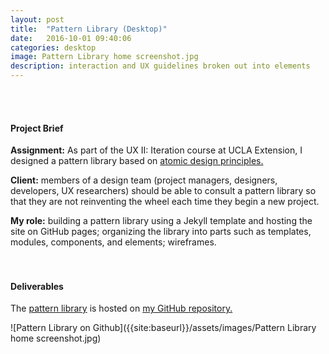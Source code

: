 ```yaml
---
layout: post
title:  "Pattern Library (Desktop)"
date:   2016-10-01 09:40:06
categories: desktop
image: Pattern Library home screenshot.jpg
description: interaction and UX guidelines broken out into elements
---
```

<br>
<br>

#### Project Brief

**Assignment:** As part of the UX II: Iteration course at UCLA Extension, I designed a pattern library based on [atomic design principles.](http://bradfrost.com/blog/post/atomic-web-design/)
<br>

**Client:** members of a design team (project managers, designers, developers, UX researchers) should be able to consult a pattern library so that they are not reinventing the wheel each time they begin a new project.
<br>

**My role:** building a pattern library using a Jekyll template and hosting the site on GitHub pages; organizing the library into parts such as templates, modules, components, and elements; wireframes.
<br>
<br>
<br>

#### Deliverables

The [pattern library](https://janelle-gatchalian.github.io/patternlibrary) is hosted on [my GitHub repository.](https://github.com/janelle-gatchalian/patternlibrary)

![Pattern Library on Github]({{site:baseurl}}/assets/images/Pattern Library home screenshot.jpg)
